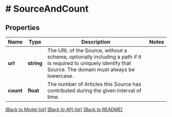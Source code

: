 # # SourceAndCount

## Properties

| Name      | Type       | Description                                                                                                                                                   | Notes |
| --------- | ---------- | ------------------------------------------------------------------------------------------------------------------------------------------------------------- | ----- |
| **url**   | **string** | The URL of the Source, without a schema, optionally including a path if it is required to uniquely identify that Source. The domain must always be lowercase. |
| **count** | **float**  | The number of Articles this Source has contributed during the given interval of time.                                                                         |

[[Back to Model list]](../../README.md#models) [[Back to API list]](../../README.md#endpoints) [[Back to README]](../../README.md)

